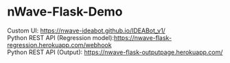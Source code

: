 # nWave-Flask-Demo

Custom UI: https://nwave-ideabot.github.io/IDEABot_v1/<br>
Python REST API (Regression model):https://nwave-flask-regression.herokuapp.com/webhook <br>
Python REST API (Output): https://nwave-flask-outputpage.herokuapp.com/
